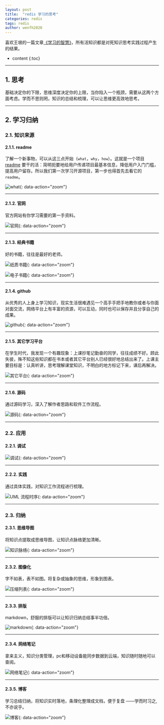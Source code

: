 ```yaml
---
layout: post
title:  "redis 学习的思考"
categories: redis
tags: redis
author: wenfh2020
---
```


喜欢王垠的一篇文章[《学习的智慧》](http://www.yinwang.org/blog-cn/2019/07/12/learning-philosophy)，所有活知识都是对死知识思考实践过程产生的结果。



* content
{:toc}

---

## 1. 思考

基础决定你的下限，思维深度决定你的上限，当你陷入一个瓶颈，需要从这两个方面考虑。学而不思则罔，知识的总结和梳理，可以让思维更高效地思考。

---

## 2. 学习归纳

### 2.1. 知识来源

#### 2.1.1. readme

了解一个新事物，可以从这三点开始（`what`，`why`，`how`）。这就是一个项目 [readme](https://github.com/antirez/redis/tree/2669fb8364c4c4080b7b75809ca94fc8022151de) 要干的活：简明扼要地给用户传递项目最基本信息，降低用户入门门槛，提高用户留存。所以我们第一次学习开源项目，第一步也得首先去看它的 `readme`。

![what](/images/2020/2020-03-18-17-04-16.png){: data-action="zoom"}

---

#### 2.1.2. 官网

官方网站有你学习需要的第一手资料。

![官网](/images/2020/2020-02-20-16-01-33.png){: data-action="zoom"}

---

#### 2.1.3. 经典书籍

好的书籍，往往是最好的老师。

![纸质书籍](/images/2020/2020-02-20-16-02-02.png){: data-action="zoom"}

![电子书籍](/images/2020/2020-02-20-16-02-14.png){: data-action="zoom"}

---

#### 2.1.4. github

从优秀的人上身上学习知识，现实生活很难遇见一个高手手把手地教你或者与你面对面交流，网络平台上有丰富的资源，可以互动，同时也可以保存并且分享自己的成果。

![github](/images/2020/2020-02-20-16-04-19.png){: data-action="zoom"}

---

#### 2.1.5. 其它学习平台

在学生时代，我发现一个有趣现象：上课抄笔记勤奋的同学，往往成绩不好。顾此失彼，殊不知这些知识都在书本或者其它平台别人已经很好地总结出来了。上课主要目标是：认真听讲，思考理解课堂知识，不明白的地方标记下来，课后再解决。

![其它平台](/images/2020/2020-02-20-16-01-49.png){: data-action="zoom"}

---

#### 2.1.6. 源码

通过源码学习，深入了解作者思路和软件工作流程。

![源码](/images/2020/2020-02-20-16-02-48.png){: data-action="zoom"}

---

### 2.2. 应用

#### 2.2.1. 调试

![调试](/images/2020/2020-02-20-16-03-19.png){: data-action="zoom"}

---

#### 2.2.2. 实践

通过具体实践，对知识工作流程进行梳理。

![UML 流程时序](/images/2020/2020-02-20-16-03-39.png){: data-action="zoom"}

---

### 2.3. 归纳

#### 2.3.1. 思维导图

将知识点提取成思维导图，让知识点脉络更加清晰。

![知识脉络](/images/2020/2020-02-20-16-03-03.png){: data-action="zoom"}

---

#### 2.3.2. 图像化

字不如表，表不如图。将复杂或抽象的思维，形象到图表。

![压缩列表](/images/2020/2020-02-20-16-44-19.png){: data-action="zoom"}

---

#### 2.3.3. 排版

markdown，舒服的排版可以让知识归纳总结事半功倍。

![markdown](/images/2020/2020-02-20-16-03-58.png){: data-action="zoom"}

---

#### 2.3.4. 网络笔记

拿来主义，知识分类管理，pc和移动设备能同步数据到云端，知识随时随地可以查阅。

![网络笔记](/images/2020/2020-02-20-16-02-34.png){: data-action="zoom"}

---

#### 2.3.5. 博客

学习总结归纳，将知识实时落地，条理化整理成文档，便于复盘 ——学而时习之,不亦说乎。

![博客](/images/2020/2020-02-20-16-07-43.png){: data-action="zoom"}
